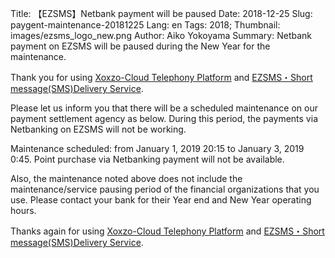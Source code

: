 Title: 【EZSMS】Netbank payment will be paused
Date: 2018-12-25
Slug: paygent-maintenance-20181225
Lang: en
Tags: 2018;
Thumbnail: images/ezsms_logo_new.png
Author: Aiko Yokoyama
Summary: Netbank payment on EZSMS will be paused during the New Year for the maintenance.

Thank you for using [Xoxzo-Cloud Telephony Platform](https://www.xoxzo.com/ja/) and
[EZSMS・Short message(SMS)Delivery Service](https://www.ezsms.biz/ja/).

Please let us inform you that there will be a scheduled maintenance on our payment settlement
agency as below. During this period, the payments via Netbanking on EZSMS will not be working.

Maintenance scheduled:
from January 1, 2019 20:15 to January 3, 2019 0:45.
Point purchase via Netbanking payment will not be available.

Also, the maintenance noted above does not include the maintenance/service pausing period
of the financial organizations that you use. Please contact your bank for their Year end and New Year operating hours.

Thanks again for using [Xoxzo-Cloud Telephony Platform](https://www.xoxzo.com/ja/) and
[EZSMS・Short message(SMS)Delivery Service](https://www.ezsms.biz/ja/).
